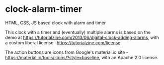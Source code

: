# clock-alarm-timer
HTML, CSS, JS based clock with alarm and timer

This clock with a timer and (eventually) multiple alarms is based on the demo at https://tutorialzine.com/2013/06/digital-clock-adding-alarms, with a custom liberal license -https://tutorialzine.com/license.


The action buttons are icons from Google's material.io site - https://material.io/tools/icons/?style=baseline, with an Apache 2.0 license.
